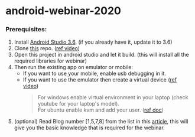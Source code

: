 # android-webinar-2020

### Prerequisites:
1. Install [Android Studio 3.6](https://developer.android.com/studio?gclid=EAIaIQobChMImKCYqOvH6AIVVa6WCh3CzgguEAAYASAAEgKae_D_BwE&gclsrc=aw.ds). (if you already have it, update it to 3.6)
2. Clone [this](https://github.com/devlup-labs/android-webinar-2020) repo. ([ref video](https://www.youtube.com/watch?v=ovBwZCkl3Vg))
3. Open this project in android studio and let it build. (this will install all the required libraries for webinar)
4. Then run the existing app on emulator or mobile:<br>
    * If you want to use your mobile, enable usb debugging in it.
    * If you want to use the emulator then create a virtual device ([ref video](https://www.youtube.com/watch?v=LgRRmgfrFQM))
       >For windows enable virtual environment in your laptop (check youtube for your laptop's model).<br>
       For ubuntu enable kvm and add your user. ([ref doc](https://stackoverflow.com/questions/37300811/android-studio-dev-kvm-device-permission-denied/45749003))
5. (optional) Read Blog number [1,5,7,8] from the list in this [article](https://medium.com/@shashankmohabia/kotlin-checklist-for-beginners-47878be4ea90), this will give you the basic knowledge that is required for the webinar.
